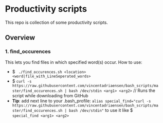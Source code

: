 # Productivity scripts
This repo is collection of some productivity scripts.

## Overview
### 1. find_occurences
This lets you find files in which specified word(s) occur. How to use:
- $ ` ./find_occurences.sh <location> <word|file_with_LineSeperated_words>`
- $ `curl -s https://raw.githubusercontent.com/vincentadriaensen/bash_scripts/master/find_occurences.sh | bash /dev/stdin <arg1> <arg2>` // Runs the script while downloading from GitHub
- **Tip**: add next line to your .bash_profile: `alias special_find="curl -s https://raw.githubusercontent.com/vincentadriaensen/bash_scripts/master/find_occurences.sh | bash /dev/stdin"` to use it like $ `special_find <arg1> <arg2>`
